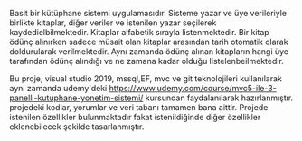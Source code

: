 Basit bir kütüphane sistemi uygulamasıdır. Sisteme yazar ve üye verileriyle birlikte kitaplar, diğer veriler ve istenilen yazar seçilerek kaydedielbilmektedir. Kitaplar alfabetik sırayla listenmektedir. 
Bir kitap ödünç alınırken sadece müsait olan kitaplar arasından tarih otomatik olarak doldurularak verilmektedir. Aynı zamanda ödünç alınan kitapların hangi üye tarafından ödünç alındığı ve ne zamana kadar olduğu listelenbeilmektedir.

Bu proje, visual studio 2019, mssql,EF, mvc ve git teknolojileri kullanılarak aynı zamanda udemy'deki https://www.udemy.com/course/mvc5-ile-3-panelli-kutuphane-yonetim-sistemi/ kursundan faydalanılarak hazırlanmıştır. 
projedeki kodlar, yorumlar ve veri tabanı tamamen bana aittir. Projede istenilen özellikler bulunmaktadır fakat istenildiğinde diğer özellikler eklenebilecek şekilde tasarlanmıştır.
